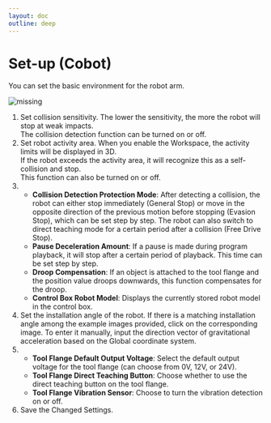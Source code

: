 ```yaml
---
layout: doc
outline: deep
---
```


# Set-up (Cobot)

You can set the basic environment for the robot arm.

![missing](/manual/en/setup/1.png)

1. Set collision sensitivity. The lower the sensitivity, the more the robot will stop at weak impacts.<br>
   The collision detection function can be turned on or off.
2. Set robot activity area. When you enable the Workspace, the activity limits will be displayed in 3D.<br>
   If the robot exceeds the activity area, it will recognize this as a self-collision and stop.<br>
   This function can also be turned on or off.
3. - **Collision Detection Protection Mode**: After detecting a collision, the robot can either stop immediately (General Stop) or move in the opposite direction of the previous motion before stopping (Evasion Stop), which can be set step by step. The robot can also switch to direct teaching mode for a certain period after a collision (Free Drive Stop).
   - **Pause Deceleration Amount**: If a pause is made during program playback, it will stop after a certain period of playback. This time can be set step by step.
   - **Droop Compensation**: If an object is attached to the tool flange and the position value droops downwards, this function compensates for the droop.
   - **Control Box Robot Model**: Displays the currently stored robot model in the control box.
4. Set the installation angle of the robot. If there is a matching installation angle among the example images provided, click on the corresponding image. To enter it manually, input the direction vector of gravitational acceleration based on the Global coordinate system.
5. - **Tool Flange Default Output Voltage**: Select the default output voltage for the tool flange (can choose from 0V, 12V, or 24V).
   - **Tool Flange Direct Teaching Button**: Choose whether to use the direct teaching button on the tool flange.
   - **Tool Flange Vibration Sensor**: Choose to turn the vibration detection on or off.
6. Save the Changed Settings.
